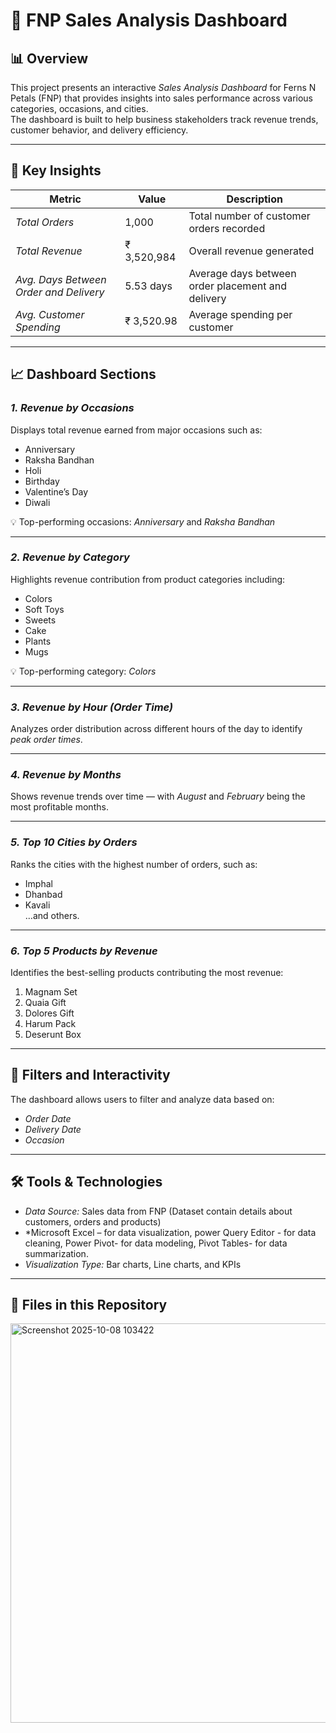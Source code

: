 # 🌸 FNP Sales Analysis Dashboard

## 📊 Overview
This project presents an interactive *Sales Analysis Dashboard* for Ferns N Petals (FNP) that provides insights into sales performance across various categories, occasions, and cities.  
The dashboard is built to help business stakeholders track revenue trends, customer behavior, and delivery efficiency.

---

## 🧾 Key Insights
| Metric | Value | Description |
|---------|--------|-------------|
| *Total Orders* | 1,000 | Total number of customer orders recorded |
| *Total Revenue* | ₹ 3,520,984 | Overall revenue generated |
| *Avg. Days Between Order and Delivery* | 5.53 days | Average days between order placement and delivery |
| *Avg. Customer Spending* | ₹ 3,520.98 | Average spending per customer |

---

## 📈 Dashboard Sections

### *1. Revenue by Occasions*
Displays total revenue earned from major occasions such as:
- Anniversary  
- Raksha Bandhan  
- Holi  
- Birthday  
- Valentine’s Day  
- Diwali  

💡 Top-performing occasions: *Anniversary* and *Raksha Bandhan*

---

### *2. Revenue by Category*
Highlights revenue contribution from product categories including:
- Colors  
- Soft Toys   
- Sweets  
- Cake   
- Plants   
- Mugs 

💡 Top-performing category: *Colors*

---

### *3. Revenue by Hour (Order Time)*
Analyzes order distribution across different hours of the day to identify *peak order times*.

---

### *4. Revenue by Months*
Shows revenue trends over time — with *August* and *February* being the most profitable months.

---

### *5. Top 10 Cities by Orders*
Ranks the cities with the highest number of orders, such as:
- Imphal  
- Dhanbad  
- Kavali  
…and others.

---

### *6. Top 5 Products by Revenue*
Identifies the best-selling products contributing the most revenue:
1. Magnam Set  
2. Quaia Gift  
3. Dolores Gift  
4. Harum Pack  
5. Deserunt Box  

---

## 🧩 Filters and Interactivity
The dashboard allows users to filter and analyze data based on:
- *Order Date*
- *Delivery Date*
- *Occasion*

---

## 🛠 Tools & Technologies
- *Data Source:* Sales data from FNP  (Dataset contain details about customers, orders and products)
- *Microsoft Excel – for data visualization, power Query Editor - for data cleaning, Power Pivot- for data modeling, Pivot Tables- for data summarization.
- *Visualization Type:* Bar charts, Line charts, and KPIs  

---

## 📁 Files in this Repository
<img width="1567" height="639" alt="Screenshot 2025-10-08 103422" src="https://github.com/user-attachments/assets/4b9b2ae3-ca74-46bc-9b76-ebb6948e92af" />
